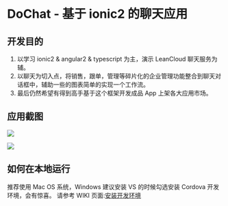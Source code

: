 # DoChat - 基于 ionic2 的聊天应用

## 开发目的

1. 以学习 ionic2 & angular2 & typescript 为主，演示 LeanCloud 聊天服务为辅。
2. 以聊天为切入点，将销售，跟单，管理等碎片化的企业管理功能整合到聊天对话框中，辅助一些的图表简单的实现一个工作流。
3. 最后仍然希望有得到高手基于这个框架开发成品 App 上架各大应用市场。

## 应用截图
![](https://github.com/wujun4code/DoChat/blob/master/doc/screen-shot/01.gif)

![](https://github.com/wujun4code/DoChat/blob/master/doc/screen-shot/02.gif)


## 如何在本地运行
推荐使用 Mac OS 系统，Windows 建议安装 VS 的时候勾选安装 Cordova 开发环境，会有惊喜。
请参考 WIKI 页面:[安装开发环境](https://github.com/wujun4code/DoChat/wiki/installation)
